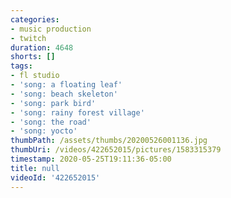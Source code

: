 ```yaml
---
categories:
- music production
- twitch
duration: 4648
shorts: []
tags:
- fl studio
- 'song: a floating leaf'
- 'song: beach skeleton'
- 'song: park bird'
- 'song: rainy forest village'
- 'song: the road'
- 'song: yocto'
thumbPath: /assets/thumbs/20200526001136.jpg
thumbUri: /videos/422652015/pictures/1583315379
timestamp: 2020-05-25T19:11:36-05:00
title: null
videoId: '422652015'
---
```

